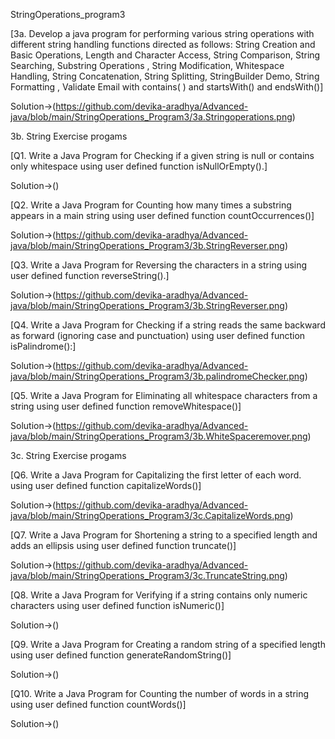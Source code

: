 StringOperations_program3


[3a. Develop a java program for performing various string operations with different string
handling functions directed as follows:
String Creation and Basic Operations, Length and Character Access, String Comparison, String
Searching, Substring Operations , String Modification, Whitespace Handling, String Concatenation,
String Splitting, StringBuilder Demo, String Formatting , Validate Email with contains( ) and
startsWith() and endsWith()]

Solution->(https://github.com/devika-aradhya/Advanced-java/blob/main/StringOperations_Program3/3a.Stringoperations.png)


3b. String Exercise progams


[Q1. Write a Java Program for Checking if a given string is null or contains only whitespace using user
defined function isNullOrEmpty().]


Solution->()



[Q2. Write a Java Program for Counting how many times a substring appears in a main string
using user defined function countOccurrences()]

Solution->(https://github.com/devika-aradhya/Advanced-java/blob/main/StringOperations_Program3/3b.StringReverser.png)



[Q3. Write a Java Program for Reversing the characters in a string using user defined function
reverseString().]


Solution->(https://github.com/devika-aradhya/Advanced-java/blob/main/StringOperations_Program3/3b.StringReverser.png)


[Q4. Write a Java Program for Checking if a string reads the same backward as forward (ignoring case
and punctuation) using user defined function isPalindrome():]


Solution->(https://github.com/devika-aradhya/Advanced-java/blob/main/StringOperations_Program3/3b.palindromeChecker.png)


[Q5. Write a Java Program for Eliminating all whitespace characters from a string using user defined
function removeWhitespace()]

Solution->(https://github.com/devika-aradhya/Advanced-java/blob/main/StringOperations_Program3/3b.WhiteSpaceremover.png)


3c. String Exercise progams


[Q6. Write a Java Program for Capitalizing the first letter of each word. using user defined function
capitalizeWords()]

Solution->(https://github.com/devika-aradhya/Advanced-java/blob/main/StringOperations_Program3/3c.CapitalizeWords.png)



[Q7. Write a Java Program for Shortening a string to a specified length and adds an ellipsis using user
defined function truncate()]

Solution->(https://github.com/devika-aradhya/Advanced-java/blob/main/StringOperations_Program3/3c.TruncateString.png)

[Q8. Write a Java Program for Verifying if a string contains only numeric characters using user defined
function isNumeric()]

Solution->()


[Q9. Write a Java Program for Creating a random string of a specified length using user defined
function generateRandomString()]

Solution->()



[Q10. Write a Java Program for Counting the number of words in a string using user defined function
countWords()]

Solution->()


